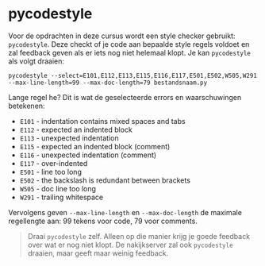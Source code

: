 # pycodestyle

Voor de opdrachten in deze cursus wordt een style checker gebruikt: `pycodestyle`. Deze checkt of je code aan bepaalde style regels voldoet en zal feedback geven als er iets nog niet helemaal klopt. Je kan `pycodestyle` als volgt draaien:

    pycodestyle --select=E101,E112,E113,E115,E116,E117,E501,E502,W505,W291 --max-line-length=99 --max-doc-length=79 bestandsnaam.py

Lange regel he? Dit is wat de geselecteerde errors en waarschuwingen betekenen:

* `E101` - indentation contains mixed spaces and tabs
* `E112` - expected an indented block
* `E113` - unexpected indentation
* `E115` - expected an indented block (comment)
* `E116` - unexpected indentation (comment)
* `E117` - over-indented
* `E501` - line too long
* `E502` - the backslash is redundant between brackets
* `W505` - doc line too long
* `W291` - trailing whitespace

Vervolgens geven `--max-line-length` en `--max-doc-length` de maximale regellengte aan: 99 tekens voor code, 79 voor comments.

> Draai `pycodestyle` zelf. Alleen op die manier krijg je goede feedback over wat er nog niet klopt. De nakijkserver zal ook `pycodestyle` draaien, maar geeft maar weinig feedback.

